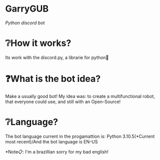 # GarryGUB
*Python discord bot*

# ❔How it works?
Its work with the discord.py, a librarie for python🐍

# ❓What is the bot idea?
Make a usually good bot! My idea was: to create a multifunctional robot, that everyone could use, and still with an Open-Source!

# ❔Language?
The bot language current in the progamattion is: Python 3.10.5(*Current most recent)/And the bot language is EN-US

*Note📋: I'm a brazillian sorry for my bad english!
